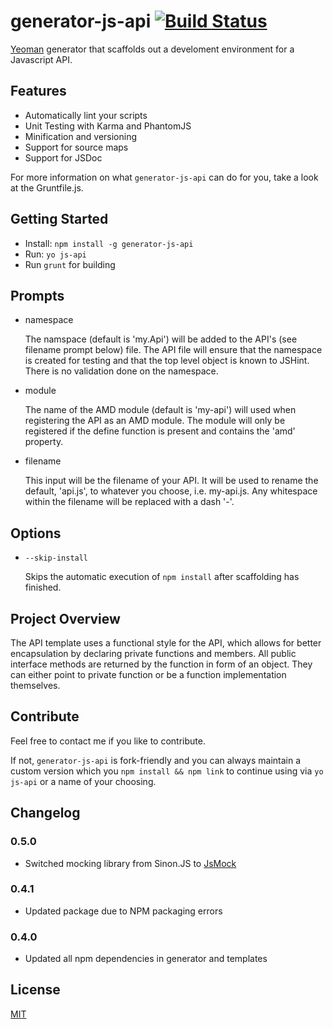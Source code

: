 # generator-js-api [![Build Status](https://secure.travis-ci.org/j-fischer/generator-js-api.png?branch=master)](https://travis-ci.org/j-fischer/generator-js-api)

[Yeoman](http://yeoman.io) generator that scaffolds out a develoment environment for a Javascript API.

## Features

* Automatically lint your scripts
* Unit Testing with Karma and PhantomJS
* Minification and versioning
* Support for source maps
* Support for JSDoc

For more information on what `generator-js-api` can do for you, take a look at the Gruntfile.js.


## Getting Started

- Install: `npm install -g generator-js-api`
- Run: `yo js-api`
- Run `grunt` for building

## Prompts

* namespace

  The namspace (default is 'my.Api') will be added to the API's (see filename prompt below) file. The API file will ensure that the
  namespace is created for testing and that the top level object is known to JSHint. There is no validation done on the namespace.

* module

  The name of the AMD module (default is 'my-api') will used when registering the API as an AMD module. The module will only be registered if the define function is present and contains the 'amd' property.

* filename

  This input will be the filename of your API. It will be used to rename the default, 'api.js', to whatever you choose, i.e. my-api.js.
  Any whitespace within the filename will be replaced with a dash '-'.

## Options

* `--skip-install`

  Skips the automatic execution of `npm install` after scaffolding has finished.

## Project Overview

The API template uses a functional style for the API, which allows for better encapsulation by declaring private functions and members.
All public interface methods are returned by the function in form of an object. They can either point to private function or be a function implementation themselves.

## Contribute

Feel free to contact me if you like to contribute.

If not, `generator-js-api` is fork-friendly and you can always maintain a custom version which you `npm install && npm link` to continue using via `yo js-api` or a name of your choosing.

## Changelog

### 0.5.0

- Switched mocking library from Sinon.JS to [JsMock](http://jsmock.org)

### 0.4.1

- Updated package due to NPM packaging errors

### 0.4.0

- Updated all npm dependencies in generator and templates

## License

[MIT](http://opensource.org/licenses/MIT)